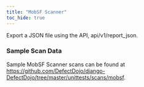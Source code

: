 ```yaml
---
title: "MobSF Scanner"
toc_hide: true
---
```

Export a JSON file using the API, api/v1/report\_json.

### Sample Scan Data
Sample MobSF Scanner scans can be found at https://github.com/DefectDojo/django-DefectDojo/tree/master/unittests/scans/mobsf.